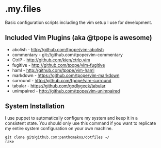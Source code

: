 # .my.files

Basic configuration scripts including the vim setup I use for development.

## Included Vim Plugins (aka @tpope is awesome)

* abolish - http://github.com/tpope/vim-abolish
* commentary - git://github.com/tpope/vim-commentary
* CtrlP - http://github.com/kien/ctrlp.vim
* fugitive - http://github.com/tpope/vim-fugitive
* haml - http://github.com/tpope/vim-haml
* markdown - https://github.com/tpope/vim-markdown
* surround - http://github.com/tpope/vim-surround
* tabular - https://github.com/godlygeek/tabular
* unimpaired - http://github.com/tpope/vim-unimpaired

## System Installation

I use puppet to automatically configure my system and keep it in a consistent
state. You should only use this command if you want to replicate my entire
system configuration on your own machine.

    git clone git@github.com:panthomakos/dotfiles ~/
    rake
